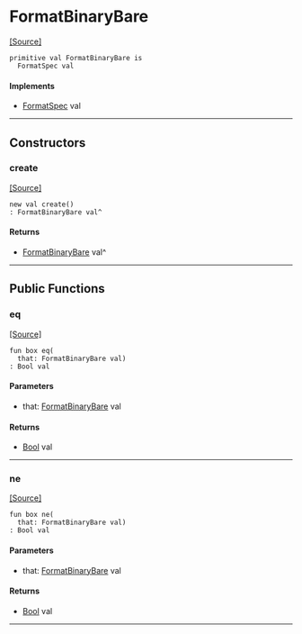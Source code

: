 # FormatBinaryBare
<span class="source-link">[[Source]](src/format/format_spec.md#L7)</span>
```pony
primitive val FormatBinaryBare is
  FormatSpec val
```

#### Implements

* [FormatSpec](format-FormatSpec.md) val

---

## Constructors

### create
<span class="source-link">[[Source]](src/format/format_spec.md#L7)</span>


```pony
new val create()
: FormatBinaryBare val^
```

#### Returns

* [FormatBinaryBare](format-FormatBinaryBare.md) val^

---

## Public Functions

### eq
<span class="source-link">[[Source]](src/format/format_spec.md#L8)</span>


```pony
fun box eq(
  that: FormatBinaryBare val)
: Bool val
```
#### Parameters

*   that: [FormatBinaryBare](format-FormatBinaryBare.md) val

#### Returns

* [Bool](builtin-Bool.md) val

---

### ne
<span class="source-link">[[Source]](src/format/format_spec.md#L8)</span>


```pony
fun box ne(
  that: FormatBinaryBare val)
: Bool val
```
#### Parameters

*   that: [FormatBinaryBare](format-FormatBinaryBare.md) val

#### Returns

* [Bool](builtin-Bool.md) val

---

